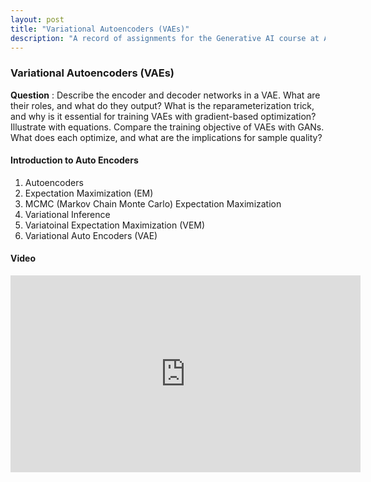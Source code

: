 ```yaml
---
layout: post
title: "Variational Autoencoders (VAEs)"
description: "A record of assignments for the Generative AI course at Amrita University."
---
```


### Variational Autoencoders (VAEs)

**Question** : Describe the encoder and decoder networks in a VAE. What are their roles, and what do they output? What is the reparameterization trick, and why is it essential for training VAEs with gradient-based optimization? Illustrate with equations. Compare the training objective of VAEs with GANs. What does each optimize, and what are the implications for sample quality?


#### Introduction to Auto Encoders 
1. Autoencoders 
2. Expectation Maximization (EM)
3. MCMC (Markov Chain Monte Carlo) Expectation Maximization
4. Variational Inference 
5. Variatoinal Expectation Maximization (VEM)
6. Variational Auto Encoders (VAE) 

#### Video 

<iframe width="560" height="315" src="https://www.youtube.com/embed/-TPFg-RG-KY?si=fb2t2si5nPlLRXpu" title="YouTube video player" frameborder="0" allow="accelerometer; autoplay; clipboard-write; encrypted-media; gyroscope; picture-in-picture; web-share" referrerpolicy="strict-origin-when-cross-origin" allowfullscreen></iframe>


